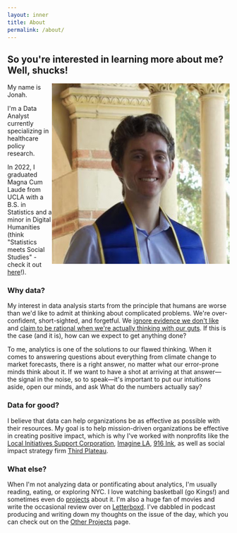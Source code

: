 ```yaml
---
layout: inner
title: About
permalink: /about/
---
```

## So you're interested in learning more about me? Well, shucks!  

<img align ="right" width = "80%" height = "50%" src = "https://raw.githubusercontent.com/jonah916/jonah916.github.io/master/Graduation%20Headshot.jpg">

My name is Jonah.  

I'm a Data Analyst currently specializing in healthcare policy research.  

In 2022, I graduated Magna Cum Laude from UCLA with a B.S. in Statistics and a minor in Digital Humanities (think "Statistics meets Social Studies" - check it out [here](https://dh.ucla.edu/undergraduate-minor/)!).  

### Why data?  

My interest in data analysis starts from the principle that humans are worse than we'd like to admit at thinking about complicated problems. We're over-confident, short-sighted, and forgetful. We [ignore evidence we don't like](https://en.wikipedia.org/wiki/Behavioral_economics) and [claim to be rational when we're actually thinking with our guts](https://en.wikipedia.org/wiki/Social_intuitionism). If this is the case (and it is), how can we expect to get anything done?  

To me, analytics is one of the solutions to our flawed thinking. When it comes to answering questions about everything from climate change to market forecasts, there is a right answer, no matter what our error-prone minds think about it. If we want to have a shot at arriving at that answer&mdash;the signal in the noise, so to speak&mdash;it's important to put our intuitions aside, open our minds, and ask What do the numbers actually say?  

### Data for good?

I believe that data can help organizations be as effective as possible with their resources. My goal is to help mission-driven organizations be effective in creating positive impact, which is why I've worked with nonprofits like the [Local Initiatives Support Corporation](https://lisc.org), [Imagine LA](https://imaginela.org), [916 Ink](https://916ink.org), as well as social impact strategy firm [Third Plateau](https://thirdplateau.com).  

### What else?  

When I'm not analyzing data or pontificating about analytics, I'm usually reading, eating, or exploring NYC. I love watching basketball (go Kings!) and sometimes even do [projects](https://github.com/jonah916/NBA-Playoff-Predictions-2022/blob/main/NBA%20Playoff%20Predictions%20with%20K%20Means%20Clustering.ipynb) about it. I'm also a huge fan of movies and write the occasional review over on [Letterboxd](https://letterboxd.com/jonah916/). I've dabbled in podcast producing and writing down my thoughts on the issue of the day, which you can check out on the [Other Projects](https://jonah916.github.io/other%20projects) page.
